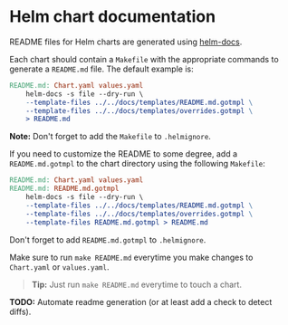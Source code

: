 # Helm chart documentation

README files for Helm charts are generated using [helm-docs](https://github.com/norwoodj/helm-docs).

Each chart should contain a `Makefile` with the appropriate commands to
generate a `README.md` file. The default example is:

```Makefile
README.md: Chart.yaml values.yaml
	helm-docs -s file --dry-run \
	--template-files ../../docs/templates/README.md.gotmpl \
	--template-files ../../docs/templates/overrides.gotmpl \
	> README.md
```

**Note:** Don't forget to add the `Makefile` to `.helmignore`.

If you need to customize the README to some degree, add a `README.md.gotmpl` to the chart directory using the following `Makefile`:

```Makefile
README.md: Chart.yaml values.yaml
README.md: README.md.gotmpl
	helm-docs -s file --dry-run \
	--template-files ../../docs/templates/README.md.gotmpl \
	--template-files ../../docs/templates/overrides.gotmpl \
	--template-files README.md.gotmpl > README.md
```

Don't forget to add `README.md.gotmpl` to `.helmignore`.

Make sure to run `make README.md` everytime you make changes to `Chart.yaml` or `values.yaml`.

> **Tip:** Just run `make README.md` everytime to touch a chart.

**TODO:** Automate readme generation (or at least add a check to detect diffs).
